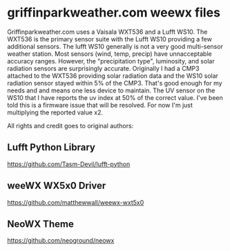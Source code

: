 # griffinparkweather.com weewx files

Griffinparkweather.com uses a Vaisala WXT536 and a Lufft WS10. The WXT536 is the primary sensor suite with the Lufft WS10 providing a few additional sensors. The lufft WS10 generally is not a very good multi-sensor weather station. Most sensors (wind, temp, precip) have unnacceptable accuracy ranges. However, the "precipitation type", luminosity, and solar radiation sensors are surprisingly accurate. Originally I had a CMP3 attached to the WXT536 providing solar radiation data and the WS10 solar radiation sensor stayed within 5% of the CMP3. That's good enough for my needs and and means one less device to maintain. The UV sensor on the WS10 that I have reports the uv index at 50% of the correct value. I've been told this is a firmware issue that will be resolved. For now I'm just multiplying the reported value x2.

All rights and credit goes to original authors:

## Lufft Python Library
https://github.com/Tasm-Devil/lufft-python

## weeWX WX5x0 Driver
https://github.com/matthewwall/weewx-wxt5x0

## NeoWX Theme
https://github.com/neoground/neowx
